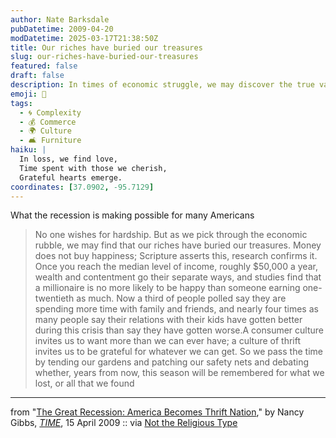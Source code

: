 ```yaml
---
author: Nate Barksdale
pubDatetime: 2009-04-20
modDatetime: 2025-03-17T21:38:50Z
title: Our riches have buried our treasures
slug: our-riches-have-buried-our-treasures
featured: false
draft: false
description: In times of economic struggle, we may discover the true value of relationships and gratitude.
emoji: 🌱
tags:
  - 🌀 Complexity
  - 💰 Commerce
  - 🌍 Culture
  - 🛋️ Furniture
haiku: |
  In loss, we find love,  
  Time spent with those we cherish,  
  Grateful hearts emerge.
coordinates: [37.0902, -95.7129]
---
```


What the recession is making possible for many Americans

> No one wishes for hardship. But as we pick through the economic rubble, we may find that our riches have buried our treasures. Money does not buy happiness; Scripture asserts this, research confirms it. Once you reach the median level of income, roughly $50,000 a year, wealth and contentment go their separate ways, and studies find that a millionaire is no more likely to be happy than someone earning one-twentieth as much. Now a third of people polled say they are spending more time with family and friends, and nearly four times as many people say their relations with their kids have gotten better during this crisis than say they have gotten worse.A consumer culture invites us to want more than we can ever have; a culture of thrift invites us to be grateful for whatever we can get. So we pass the time by tending our gardens and patching our safety nets and debating whether, years from now, this season will be remembered for what we lost, or all that we found

---

from "[The Great Recession: America Becomes Thrift Nation](http://web.archive.org/web/20130826190524/http://www.time.com/time/nation/article/0,8599,1891527,00.html)," by Nancy Gibbs, [_TIME_](http://web.archive.org/web/20130826190524/http://www.time.com/time/nation/article/0,8599,1891527,00.html), 15 April 2009 :: via [Not the Religious Type](http://web.archive.org/web/20240813020416/https://notreligious.typepad.com/notreligious/2009/04/is-the-recession-hitting-you.html)
